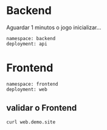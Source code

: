 # Backend

Aguardar 1 minutos o jogo inicializar...

```
namespace: backend
deployment: api
```

# Frontend

```
namespace: frontend
deployment: web
```

## validar o Frontend

```
curl web.demo.site
```



